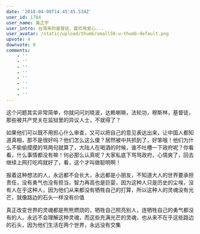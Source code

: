 ```yaml
---
date: '2018-04-08T14:45:45.534Z'
user_id: 1784
user_name: 黃正宇
user_intro: 台湾来的基督徒，喜欢用爱心...
user_avatar: /static/upload/thumb/small50-u-thumb-default.png
upvote: 4
downvote: 0
comments:
    - ''
    - ''
    - ''
    - ''
    - ''
    - ''
    - ''
    - ''
---
```


这个问题其实非常简单，你就问问刘晓波，达赖喇嘛，法轮功，穆斯林，基督徒，那些被共产党关在监狱里的异议人士，不就得了？

如果他们可以既不用担心什么审查，又可以把自己的意见表达出来，让中国人都知道真相，那不是很好吗？他们怎么这么傻？居然被中共抓到了，好笨哦！他们为什么不偷偷摸摸的骂两句就算了，大陆人在喝酒的时候，谁不吐槽一下政府呢？你看看，什么事情都没有嘛！何必那么认真呢？大家私底下骂骂政府，心情爽了，回去继续上网打吃鸡就好了，看，这个才叫做聪明啊！

报着这种想法的人，永远都不会长大，永远都是小朋友，不知道大人的世界要承担责任，没有勇气也没有担当，智力再高也是巨婴，因为这种人只是历史的尘埃，没有人在乎这种人，因为他们从来都没有牺牲自己的打算，所以这种人的灵魂没有光芒，就像路边的石头一样没有价值

真正改变世界的灵魂都是熊熊燃烧的，牺牲自己照亮别人，连牺牲自己的勇气都没有的人，永远不会理解这种灵魂，而这些充满光芒的灵魂，也从来不在乎这些路边的石头，因为他们生活在两个世界，永远没有交集
